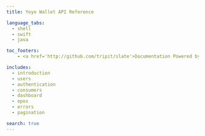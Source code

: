 ```yaml
---
title: Yoyo Wallet API Reference

language_tabs:
  - shell
  - swift
  - java

toc_footers:
    - <a href='http://github.com/tripit/slate'>Documentation Powered by Slate</a>

includes:
  - introduction
  - users
  - authentication
  - consumers
  - dashboard
  - epos
  - errors
  - pagination

search: true
---
```


